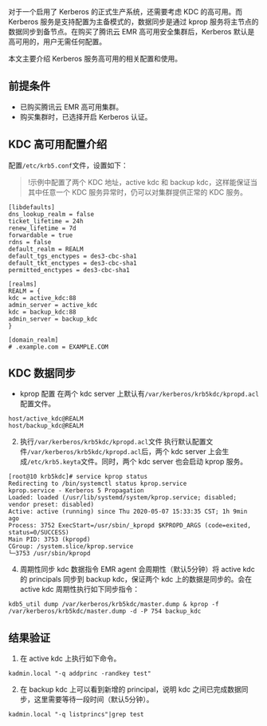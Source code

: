 对于一个启用了 Kerberos 的正式生产系统，还需要考虑 KDC 的高可用。而 Kerberos 服务是支持配置为主备模式的，数据同步是通过 kprop 服务将主节点的数据同步到备节点。在购买了腾讯云 EMR 高可用安全集群后，Kerberos 默认是高可用的，用户无需任何配置。


本文主要介绍 Kerberos 服务高可用的相关配置和使用。

## 前提条件
- 已购买腾讯云 EMR 高可用集群。
- 购买集群时，已选择开启 Kerberos 认证。

## KDC 高可用配置介绍

配置`/etc/krb5.conf`文件，设置如下：
>!示例中配置了两个 KDC 地址，active kdc 和 backup kdc，这样能保证当其中任意一个 KDC 服务异常时，仍可以对集群提供正常的 KDC 服务。
>
```
[libdefaults]
dns_lookup_realm = false
ticket_lifetime = 24h
renew_lifetime = 7d
forwardable = true
rdns = false
default_realm = REALM
default_tgs_enctypes = des3-cbc-sha1
default_tkt_enctypes = des3-cbc-sha1
permitted_enctypes = des3-cbc-sha1

[realms]
REALM = {
kdc = active_kdc:88
admin_server = active_kdc
kdc = backup_kdc:88
admin_server = backup_kdc 
}

[domain_realm]
# .example.com = EXAMPLE.COM
```

## KDC 数据同步
-  kprop 配置
在两个 kdc server 上默认有`/var/kerberos/krb5kdc/kpropd.acl`配置文件。
```
host/active_kdc@REALM
host/backup_kdc@REALM
```
2. 执行`/var/kerberos/krb5kdc/kpropd.acl`文件
执行默认配置文件`/var/kerberos/krb5kdc/kpropd.acl`后，两个 kdc server 上会生成`/etc/krb5.keyta`文件。同时，两个 kdc server 也会启动 kprop 服务。
```
[root@10 krb5kdc]# service kprop status 
Redirecting to /bin/systemctl status kprop.service
kprop.service - Kerberos 5 Propagation
Loaded: loaded (/usr/lib/systemd/system/kprop.service; disabled; vendor preset: disabled)
Active: active (running) since Thu 2020-05-07 15:33:35 CST; 1h 9min ago
Process: 3752 ExecStart=/usr/sbin/_kpropd $KPROPD_ARGS (code=exited, status=0/SUCCESS)
Main PID: 3753 (kpropd)
CGroup: /system.slice/kprop.service
└─3753 /usr/sbin/kpropd
```
4. 周期性同步 kdc 数据指令
EMR agent 会周期性（默认5分钟）将 active kdc 的 principals 同步到 backup kdc，保证两个 kdc 上的数据是同步的。会在 active kdc 周期性执行如下同步指令：
```
kdb5_util dump /var/kerberos/krb5kdc/master.dump & kprop -f /var/kerberos/krb5kdc/master.dump -d -P 754 backup_kdc
```

## 结果验证

1. 在 active kdc 上执行如下命令。
```
kadmin.local "-q addprinc -randkey test"
```
2. 在 backup kdc 上可以看到新增的 principal，说明 kdc 之间已完成数据同步，这里需要等待一段时间（默认5分钟）。
```
kadmin.local "-q listprincs"|grep test
```

 
